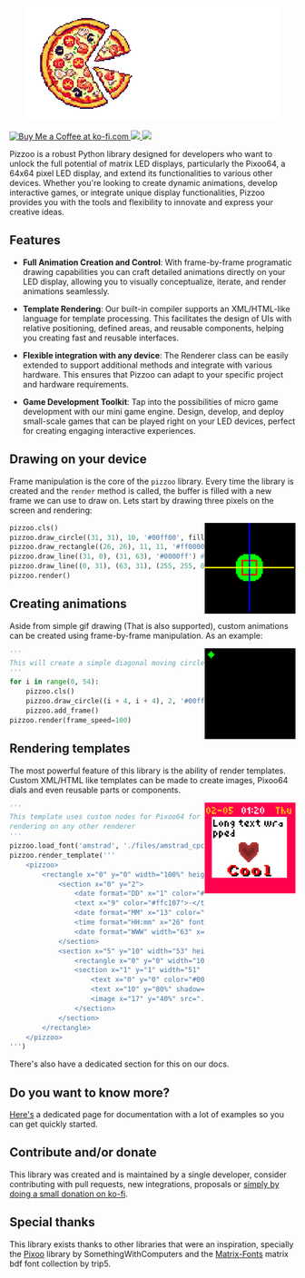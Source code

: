 <p align="center">
  <img src="https://github.com/pabletos/pizzoo/blob/main/docs/docs/assets/images/pizzoo-banner-nobg.png" alt="Pizzoo logo" width="450">
</p>
<p>
	<a 
	href='https://ko-fi.com/B0B1PYK0W'
	target='_blank'
	rel="noreferrer"
	>
	<img height='24' style={{border:"0px", height:"24px"}} src='https://img.shields.io/badge/donate-blue?logo=ko-fi&logoColor=%23ffffff' border='0' alt='Buy Me a Coffee at ko-fi.com' />
	</a>
	<a
	href='https://pypi.org/project/pizzoo/'
	target='_blank'
	rel="noreferrer"
	>
	<img height='24' style={{textDecoration:none}} src="https://img.shields.io/badge/version-0.9.0-blue?logo=pypi&logoColor=%23ffffff"/>
	</a>
	</a>
	<img height='24' style="text-decoration:none;" src="https://img.shields.io/badge/status-beta-yellow"/>
</p>

Pizzoo is a robust Python library designed for developers who want to unlock the full potential of matrix LED displays, particularly the Pixoo64, a 64x64 pixel LED display, and extend its functionalities to various other devices. Whether you're looking to create dynamic animations, develop interactive games, or integrate unique display functionalities, Pizzoo provides you with the tools and flexibility to innovate and express your creative ideas.

## Features

* **Full Animation Creation and Control**:
	With frame-by-frame programatic drawing capabilities you can craft detailed animations directly on your LED display, allowing you to visually conceptualize, iterate, and render animations seamlessly.

* **Template Rendering**:
	Our built-in compiler supports an XML/HTML-like language for template processing. This facilitates the design of UIs with relative positioning, defined areas, and reusable components, helping you creating fast and reusable interfaces.

* **Flexible integration with any device**:
	The Renderer class can be easily extended to support additional methods and integrate with various hardware. This ensures that Pizzoo can adapt to your specific project and hardware requirements.

* **Game Development Toolkit**:
	Tap into the possibilities of micro game development with our mini game engine. Design, develop, and deploy small-scale games that can be played right on your LED devices, perfect for creating engaging interactive experiences.

## Drawing on your device
Frame manipulation is the core of the `pizzoo` library. Every time the library is created and the `render` method is called, the buffer is filled with a new frame we can use to draw on. Lets start by drawing three pixels on the screen and rendering:

<img align="right" width="160" height="160" src="https://github.com/pabletos/pizzoo/blob/main/docs/docs/assets/images/qs-2.png">

```python
pizzoo.cls()
pizzoo.draw_circle((31, 31), 10, '#00ff00', filled=True) # Green circle, filled
pizzoo.draw_rectangle((26, 26), 11, 11, '#ff0000', filled=False) # Red rectangle, not filled
pizzoo.draw_line((31, 0), (31, 63), '#0000ff') # Blue line
pizzoo.draw_line((0, 31), (63, 31), (255, 255, 0)) # Yellow line, tuple rgb color format
pizzoo.render()
```

## Creating animations
Aside from simple gif drawing (That is also supported), custom animations can be created using frame-by-frame manipulation. As an example:

<img align="right" width="160" height="160" src="https://github.com/pabletos/pizzoo/blob/main/docs/docs/assets/images/qs-5.gif">

```python
'''
This will create a simple diagonal moving circle
'''
for i in range(0, 54):
	pizzoo.cls()
	pizzoo.draw_circle((i + 4, i + 4), 2, '#00ff00', filled=True)
	pizzoo.add_frame()
pizzoo.render(frame_speed=100)
```

## Rendering templates
The most powerful feature of this library is the ability of render templates. Custom XML/HTML like templates can be made to create images, Pixoo64 dials and even reusable parts or components.

<img align="right" width="160" height="160" src="https://github.com/pabletos/pizzoo/blob/main/docs/docs/assets/images/qs-6.png">

```python
'''
This template uses custom nodes for Pixoo64 for creating auto-updating dials, as date or time, so these are missing when 
rendering on any other renderer
'''
pizzoo.load_font('amstrad', './files/amstrad_cpc_extended.bdf')
pizzoo.render_template('''
	<pizzoo>
		<rectangle x="0" y="0" width="100%" height="100%" color="8" filled="true">
			<section x="0" y="2">
				<date format="DD" x="1" color="#ffc107" font="small"></date>
				<text x="9" color="#ffc107">-</text>
				<date format="MM" x="13" color="#ffc107" font="small"></date>
				<time format="HH:mm" x="26" font="small"></time>
				<date format="WWW" width="63" x="50" color="#ffc107" font="small"></date>
			</section>
			<section x="5" y="10" width="53" height="43">
				<rectangle x="0" y="0" width="100%" height="100%" color="#FFFFFF" filled="true" />
				<section x="1" y="1" width="51" height="51">
					<text x="0" y="0" color="#000000" wrap="true">Long text wrapped</text>
					<text x="10" y="80%" shadow="diagonal" color="#FF0000" font="amstrad">Cool</text>
					<image x="17" y="40%" src="./files/test_image.png" />
				</section>
			</section>
		</rectangle>
	</pizzoo>
''')
```

There's also have a dedicated section for this on our docs.

## Do you want to know more?
[Here's](pizzoo.pablohuet.com) a dedicated page for documentation with a lot of examples so you can get quickly started.

## Contribute and/or donate
This library was created and is maintained by a single developer, consider contributing with pull requests, new integrations, proposals or [simply by doing a small donation on ko-fi](https://ko-fi.com/B0B1PYK0W).

## Special thanks
This library exists thanks to other libraries that were an inspiration, specially the [Pixoo](https://github.com/SomethingWithComputers/pixoo) library by SomethingWithComputers and the [Matrix-Fonts](https://github.com/trip5/Matrix-Fonts/tree/main) matrix bdf font collection by trip5.